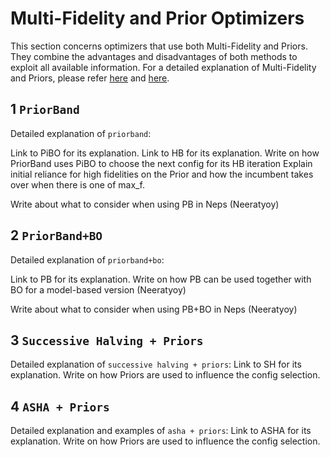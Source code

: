 # Multi-Fidelity and Prior Optimizers

This section concerns optimizers that use both Multi-Fidelity and Priors. They combine the advantages and disadvantages of both methods to exploit all available information.
For a detailed explanation of Multi-Fidelity and Priors, please refer [here](../../reference/search_algorithms/multifidelity.md) and [here](../../reference/search_algorithms/prior.md).

## 1 `PriorBand`

Detailed explanation of `priorband`:

Link to PiBO for its explanation.
Link to HB for its explanation.
Write on how PriorBand uses PiBO to choose the next config for its HB iteration
Explain initial reliance for high fidelities on the Prior and how the incumbent takes over when there is one of max_f.

Write about what to consider when using PB in Neps (Neeratyoy)

## 2 `PriorBand+BO`

Detailed explanation of `priorband+bo`:

Link to PB for its explanation.
Write on how PB can be used together with BO for a model-based version (Neeratyoy)

Write about what to consider when using PB+BO in Neps (Neeratyoy)

## 3 `Successive Halving + Priors`

Detailed explanation of `successive halving + priors`:
Link to SH for its explanation.
Write on how Priors are used to influence the config selection.

## 4 `ASHA + Priors`

Detailed explanation and examples of `asha + priors`:
Link to ASHA for its explanation.
Write on how Priors are used to influence the config selection.
